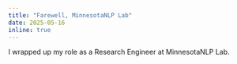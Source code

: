 ```yaml
---
title: "Farewell, MinnesotaNLP Lab"
date: 2025-05-16
inline: true
---
```


I wrapped up my role as a Research Engineer at MinnesotaNLP Lab.